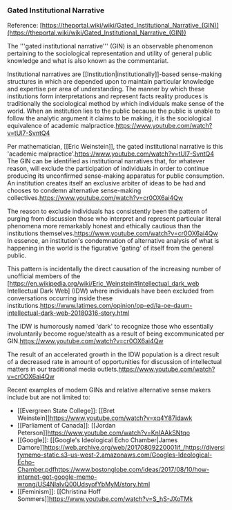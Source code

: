 <link href="../css/dark_theme.css" rel="stylesheet" />

### Gated Institutional Narrative

Reference: [https://theportal.wiki/wiki/Gated_Institutional_Narrative_(GIN)](https://theportal.wiki/wiki/Gated_Institutional_Narrative_(GIN))

The '''gated institutional narrative''' (GIN) is an observable phenomenon pertaining to the sociological representation and utility of general public knowledge and what is also known as the commentariat.

Institutional narratives are [[Institution|institutionally]]-based sense-making structures in which are depended upon to maintain particular knowledge and expertise per area of understanding. The manner by which these institutions form interpretations and represent facts reality produces is traditionally the sociological method by which individuals make sense of the world. When an institution lies to the public because the public is unable to follow the analytic argument it claims to be making, it is the sociological equivalence of academic malpractice.<ref>https://www.youtube.com/watch?v=tUl7-SvntQ4</ref>

Per mathematician, [[Eric Weinstein]], the gated institutional narrative is this 'academic malpractice'.<ref>https://www.youtube.com/watch?v=tUl7-SvntQ4</ref> The GIN can be identified as institutional narratives that, for whatever reason, will exclude the participation of individuals in order to continue producing its unconfirmed sense-making apparatus for public consumption. An institution creates itself an exclusive arbiter of ideas to be had and chooses to condemn alternative sense-making collectives.<ref>https://www.youtube.com/watch?v=cr0OX6ai4Qw</ref>

The reason to exclude individuals has consistently been the pattern of purging from discussion those who interpret and represent particular literal phenomena more remarkably honest and ethically cautious than the institutions themselves.<ref>https://www.youtube.com/watch?v=cr0OX6ai4Qw</ref> In essence, an institution's condemnation of alternative analysis of what is happening in the world is the figurative 'gating' of itself from the general public.

This pattern is incidentally the direct causation of the increasing number of unofficial members of the [https://en.wikipedia.org/wiki/Eric_Weinstein#Intellectual_dark_web Intellectual Dark Web] (IDW) where individuals have been excluded from conversations occurring inside these institutions.<ref>https://www.latimes.com/opinion/op-ed/la-oe-daum-intellectual-dark-web-20180316-story.html</ref>

The IDW is humorously named 'dark' to recognize those who essentially involuntarily become rogue/stealth as a result of being excommunicated per GIN.<ref>https://www.youtube.com/watch?v=cr0OX6ai4Qw</ref>

The result of an accelerated growth in the IDW population is a direct result of a decreased rate in amount of opportunities for discussion of intellectual matters in our traditional media outlets.<ref>https://www.youtube.com/watch?v=cr0OX6ai4Qw</ref>

Recent examples of modern GINs and relative alternative sense makers include but are not limited to:
* [[Evergreen State College]]: [[Bret Weinstein]]<ref>https://www.youtube.com/watch?v=xq4Y87idawk</ref>
* [[Parliament of Canada]]: [[Jordan Peterson]]<ref>https://www.youtube.com/watch?v=KnIAAkSNtqo</ref>
* [[Google]]: [[Google's Ideological Echo Chamber|James Damore]]<ref>https://web.archive.org/web/20170809220001if_/https://diversitymemo-static.s3-us-west-2.amazonaws.com/Googles-Ideological-Echo-Chamber.pdf</ref><ref>https://www.bostonglobe.com/ideas/2017/08/10/how-internet-got-google-memo-wrong/US4NlaIvQ00UdsyofYbMyM/story.html</ref>
* [[Feminism]]: [[Christina Hoff Sommers]]<ref>https://www.youtube.com/watch?v=S_hS-JXoTMk</ref>
